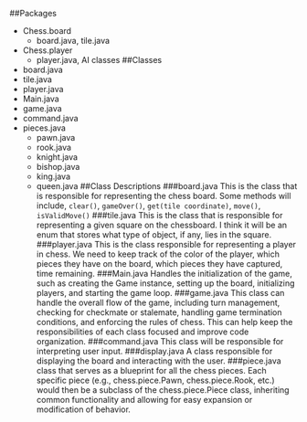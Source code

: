 ##Packages
- Chess.board
  - board.java, tile.java
- Chess.player
  - player.java, AI classes
##Classes
- board.java
- tile.java
- player.java
- Main.java
- game.java
- command.java
- pieces.java
  - pawn.java
  - rook.java
  - knight.java
  - bishop.java
  - king.java
  - queen.java
##Class Descriptions
###board.java
This is the class that is responsible for representing the chess board. Some methods will include, 
`clear()`, `gameOver()`, `get(tile coordinate)`, `move()`, `isValidMove()`
###tile.java
This is the class that is responsible for representing a given square on the chessboard. I think it
will be an enum that stores what type of object, if any, lies in the square.
###player.java
This is the class responsible for representing a player in chess. We need to keep track of the color
of the player, which pieces they have on the board, which pieces they have captured, time remaining.
###Main.java
Handles the initialization of the game, such as creating the Game instance, setting up the board, 
initializing players, and starting the game loop. 
###game.java
This class can handle the overall flow of the game, including turn management, checking for checkmate
or stalemate, handling game termination conditions, and enforcing the rules of chess. This can help
keep the responsibilities of each class focused and improve code organization.
###command.java
This class will be responsible for interpreting user input.
###display.java
A class responsible for displaying the board and interacting with the user.
###piece.java
class that serves as a blueprint for all the chess pieces. Each specific piece (e.g., chess.piece.Pawn, chess.piece.Rook, etc.) 
would then be a subclass of the chess.piece.Piece class, inheriting common functionality and allowing for easy 
expansion or modification of behavior.